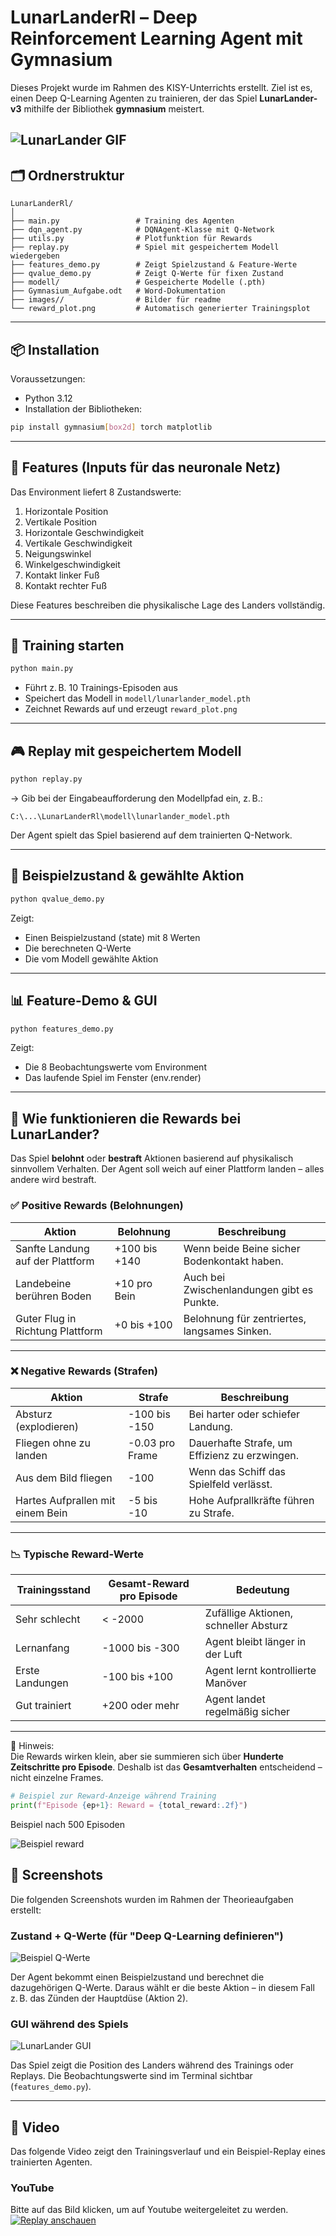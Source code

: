 # LunarLanderRl – Deep Reinforcement Learning Agent mit Gymnasium

Dieses Projekt wurde im Rahmen des KISY-Unterrichts erstellt. Ziel ist es, einen Deep Q-Learning Agenten zu trainieren, der das Spiel **LunarLander-v3** mithilfe der Bibliothek **gymnasium** meistert.

![LunarLander GIF](images/lunar_lander.gif)
---

## 🗂️ Ordnerstruktur

```
LunarLanderRl/
│
├── main.py                 # Training des Agenten
├── dqn_agent.py            # DQNAgent-Klasse mit Q-Network
├── utils.py                # Plotfunktion für Rewards
├── replay.py               # Spiel mit gespeichertem Modell wiedergeben
├── features_demo.py        # Zeigt Spielzustand & Feature-Werte
├── qvalue_demo.py          # Zeigt Q-Werte für fixen Zustand
├── modell/                 # Gespeicherte Modelle (.pth)
├── Gymnasium_Aufgabe.odt   # Word-Dokumentation
├── images//                # Bilder für readme
└── reward_plot.png         # Automatisch generierter Trainingsplot
```

---

## 📦 Installation

Voraussetzungen:

- Python 3.12  
- Installation der Bibliotheken:

```bash
pip install gymnasium[box2d] torch matplotlib
```

---

## 🚀 Features (Inputs für das neuronale Netz)

Das Environment liefert 8 Zustandswerte:

1. Horizontale Position  
2. Vertikale Position  
3. Horizontale Geschwindigkeit  
4. Vertikale Geschwindigkeit  
5. Neigungswinkel  
6. Winkelgeschwindigkeit  
7. Kontakt linker Fuß  
8. Kontakt rechter Fuß  

Diese Features beschreiben die physikalische Lage des Landers vollständig.

---

## 🧠 Training starten

```bash
python main.py
```

- Führt z. B. 10 Trainings-Episoden aus  
- Speichert das Modell in `modell/lunarlander_model.pth`  
- Zeichnet Rewards auf und erzeugt `reward_plot.png`

---

## 🎮 Replay mit gespeichertem Modell

```bash
python replay.py
```

→ Gib bei der Eingabeaufforderung den Modellpfad ein, z. B.:

```
C:\...\LunarLanderRl\modell\lunarlander_model.pth
```

Der Agent spielt das Spiel basierend auf dem trainierten Q-Network.

---

## 🔎 Beispielzustand & gewählte Aktion

```bash
python qvalue_demo.py
```

Zeigt:

- Einen Beispielzustand (state) mit 8 Werten  
- Die berechneten Q-Werte  
- Die vom Modell gewählte Aktion

---

## 📊 Feature-Demo & GUI

```bash
python features_demo.py
```

Zeigt:

- Die 8 Beobachtungswerte vom Environment  
- Das laufende Spiel im Fenster (env.render)  

---

## 🧮 Wie funktionieren die Rewards bei LunarLander?

Das Spiel **belohnt** oder **bestraft** Aktionen basierend auf physikalisch sinnvollem Verhalten. Der Agent soll weich auf einer Plattform landen – alles andere wird bestraft.

### ✅ Positive Rewards (Belohnungen)

| Aktion                                   | Belohnung           | Beschreibung |
|------------------------------------------|----------------------|--------------|
| Sanfte Landung auf der Plattform         | +100 bis +140        | Wenn beide Beine sicher Bodenkontakt haben. |
| Landebeine berühren Boden                | +10 pro Bein         | Auch bei Zwischenlandungen gibt es Punkte. |
| Guter Flug in Richtung Plattform         | +0 bis +100          | Belohnung für zentriertes, langsames Sinken. |

---

### ❌ Negative Rewards (Strafen)

| Aktion                                   | Strafe              | Beschreibung |
|------------------------------------------|----------------------|--------------|
| Absturz (explodieren)                    | -100 bis -150        | Bei harter oder schiefer Landung. |
| Fliegen ohne zu landen                   | -0.03 pro Frame      | Dauerhafte Strafe, um Effizienz zu erzwingen. |
| Aus dem Bild fliegen                     | -100                 | Wenn das Schiff das Spielfeld verlässt. |
| Hartes Aufprallen mit einem Bein         | -5 bis -10           | Hohe Aufprallkräfte führen zu Strafe. |

---

### 📉 Typische Reward-Werte

| Trainingsstand     | Gesamt-Reward pro Episode | Bedeutung |
|--------------------|---------------------------|-----------|
| Sehr schlecht      | < -2000                   | Zufällige Aktionen, schneller Absturz |
| Lernanfang         | -1000 bis -300            | Agent bleibt länger in der Luft |
| Erste Landungen    | -100 bis +100             | Agent lernt kontrollierte Manöver |
| Gut trainiert      | +200 oder mehr            | Agent landet regelmäßig sicher |

---

📌 Hinweis:  
Die Rewards wirken klein, aber sie summieren sich über **Hunderte Zeitschritte pro Episode**. Deshalb ist das **Gesamtverhalten** entscheidend – nicht einzelne Frames.

```python
# Beispiel zur Reward-Anzeige während Training
print(f"Episode {ep+1}: Reward = {total_reward:.2f}")
```

Beispiel nach 500 Episoden


![Beispiel reward](images/reward.png)

## 📸 Screenshots

Die folgenden Screenshots wurden im Rahmen der Theorieaufgaben erstellt:

### Zustand + Q-Werte (für "Deep Q-Learning definieren")
![Beispiel Q-Werte](images/qvalues.png)

Der Agent bekommt einen Beispielzustand und berechnet die dazugehörigen Q-Werte. Daraus wählt er die beste Aktion – in diesem Fall z. B. das Zünden der Hauptdüse (Aktion 2).

### GUI während des Spiels
![LunarLander GUI](images/gui_demo.png)

Das Spiel zeigt die Position des Landers während des Trainings oder Replays. Die Beobachtungswerte sind im Terminal sichtbar (`features_demo.py`).

---

## 🎥 Video

Das folgende Video zeigt den Trainingsverlauf und ein Beispiel-Replay eines trainierten Agenten.

### YouTube
Bitte auf das Bild klicken, um auf Youtube weitergeleitet zu werden.
[![Replay anschauen]()](https://www.youtube.com/watch?v=KQriZXFt54E)




